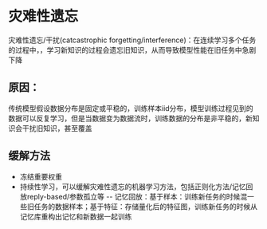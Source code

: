 # 灾难性遗忘
灾难性遗忘/干扰(catcastrophic forgetting/interference)：在连续学习多个任务的过程中，，学习新知识的过程会遗忘旧知识，从而导致模型性能在旧任务中急剧下降
## 原因：
传统模型假设数据分布是固定或平稳的，训练样本iid分布，模型训练过程见到的数据可以反复学习，但是当数据变为数据流时，训练数据的分布是非平稳的，新知识会干扰旧知识，甚至覆盖
## 缓解方法
- 冻结重要权重
- 持续性学习，可以缓解灾难性遗忘的机器学习方法，包括正则化方法/记忆回放reply-based/参数孤立等
-- 记忆回放：基于样本：训练新任务的时候混一些旧任务的数据样本；基于特征：存储量化后的特征图，训练新任务的时候从记忆库重构出记忆和新数据一起训练
